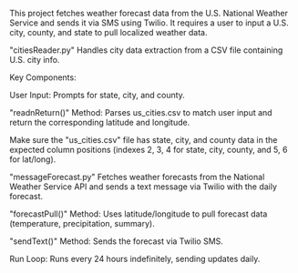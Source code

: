 This project fetches weather forecast data from the U.S. National Weather Service and sends it via SMS using Twilio. It requires a user to input a U.S. city, county, and state to pull localized weather data.

"citiesReader.py" Handles city data extraction from a CSV file containing U.S. city info.

Key Components:

User Input: Prompts for state, city, and county.

"readnReturn()" Method: Parses us_cities.csv to match user input and return the corresponding latitude and longitude.

Make sure the "us_cities.csv" file has state, city, and county data in the expected column positions (indexes 2, 3, 4 for state, city, county, and 5, 6 for lat/long).

"messageForecast.py" Fetches weather forecasts from the National Weather Service API and sends a text message via Twilio with the daily forecast.

"forecastPull()" Method: Uses latitude/longitude to pull forecast data (temperature, precipitation, summary).
  
"sendText()" Method: Sends the forecast via Twilio SMS.
  
Run Loop: Runs every 24 hours indefinitely, sending updates daily.
